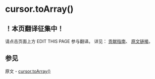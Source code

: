 # cursor.toArray()

## ！本页翻译征集中！

请点击页面上方 EDIT THIS PAGE 参与翻译。
详见：
[贡献指南]( https://github.com/JinMuInfo/MongoDB-Manual-zh/blob/master/CONTRIBUTING.md )、
[原文链接](  https://docs.mongodb.com/manual/reference/method/cursor.toArray/  )。

## 参见

原文 - [cursor.toArray()]( https://docs.mongodb.com/manual/reference/method/cursor.toArray/ )

